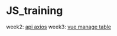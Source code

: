 # JS_training
week2: <a href="https://shooboost.github.io/JS_training_tes/week2_api_axios"> api axios</a>
week3: <a href="https://shooboost.github.io/JS_training_tes/week3_vue_manageTable"> vue manage table</a>
